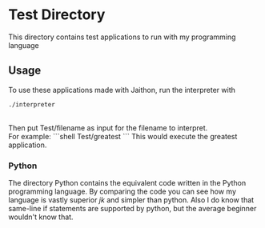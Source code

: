 # Test Directory

This directory contains test applications to run with my programming language

## Usage
To use these applications made with Jaithon, run the interpreter with
```shell
./interpreter
```
<br>
Then put Test/filename as input for the filename to interpret.
<br>
For example:
```shell
Test/greatest
```
This would execute the greatest application.

### Python
The directory Python contains the equivalent code written in the Python programming language. By comparing the code you can see how my language is vastly superior *jk* and simpler than python. Also I do know that same-line if statements are supported by python, but the average beginner wouldn't know that.
<br>
